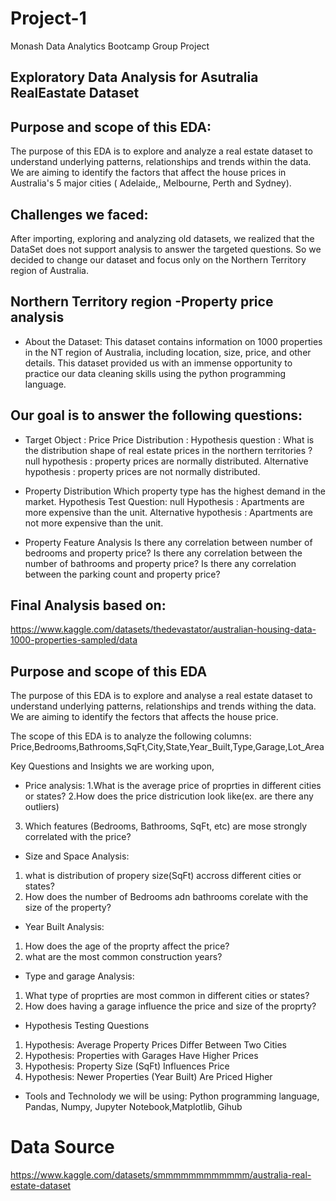 # Project-1
Monash Data Analytics Bootcamp Group Project

## Exploratory Data Analysis for Asutralia RealEastate Dataset

## Purpose and scope of this EDA:
The purpose of this EDA is to explore and analyze a real estate dataset to understand underlying patterns, relationships and trends within the data. We are aiming to identify the factors that affect the house prices in Australia's 5 major cities ( Adelaide,, Melbourne, Perth and Sydney).

## Challenges we faced: 
After importing, exploring and analyzing old datasets, we realized that the DataSet does not support analysis to answer the targeted questions. So we decided to change our dataset and focus only on the Northern Territory region of Australia. 

## Northern Territory region -Property price analysis
+ About the Dataset: 
This dataset contains information on 1000 properties in the NT region of Australia, including location, size, price, and other details.
This dataset provided us with an immense opportunity to practice our data cleaning skills using the python programming language.

## Our goal is to answer the following questions:

+ Target Object : Price
Price Distribution :
Hypothesis question    :  What is the distribution shape of real estate prices in the northern territories  ?
null hypothesis            : property prices are normally distributed. 
Alternative hypothesis : property prices are not normally distributed.

+ Property Distribution
Which property type has the highest demand in the market.
Hypothesis Test Question: null Hypothesis : Apartments are more expensive than the unit.
Alternative hypothesis : Apartments are not more expensive than the unit.

+ Property Feature Analysis
Is there any correlation between number of bedrooms and property price?
Is there any correlation between the number of bathrooms and property price?
Is there any correlation between the parking count and property price?

## Final Analysis based on:
https://www.kaggle.com/datasets/thedevastator/australian-housing-data-1000-properties-sampled/data

## Purpose and scope of this EDA
The purpose of this EDA is to explore and analyse a real estate dataset to understand underlying patterns, relationships and trends withing the data.
We are aiming to identify the fectors that affects the house price.

The scope of this EDA is to analyze the following columns:
Price,Bedrooms,Bathrooms,SqFt,City,State,Year_Built,Type,Garage,Lot_Area

Key Questions and Insights we are working upon,
+ Price analysis: 
1.What is the average price of proprties in different cities or states?
2.How does the price districution look like(ex. are there any outliers)
3. Which features (Bedrooms, Bathrooms, SqFt, etc) are mose strongly correlated with the price?

+ Size and Space Analysis:
1. what is distribution of propery size(SqFt) accross different cities or states?
2. How does the number of Bedrooms adn bathrooms corelate with the size of the property?

+ Year Built Analysis:
1. How does the age of the proprty affect the price?
2. what are the most common construction years?

+ Type and garage Analysis:
1. What type of proprties are most common in different cities or states?
2. How does having a garage influence the price and size of the proprty?

+ Hypothesis Testing Questions 
1. Hypothesis: Average Property Prices Differ Between Two Cities
2. Hypothesis: Properties with Garages Have Higher Prices
3. Hypothesis: Property Size (SqFt) Influences Price
4. Hypothesis: Newer Properties (Year Built) Are Priced Higher

+ Tools and Technolody we will be using:
Python programming language, Pandas, Numpy, Jupyter Notebook,Matplotlib, Gihub

# Data Source
https://www.kaggle.com/datasets/smmmmmmmmmmmm/australia-real-estate-dataset
